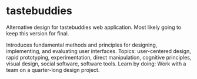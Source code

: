 # tastebuddies
Alternative design for tastebuddies web application. Most likely going to keep this version for final.

Introduces fundamental methods and principles for designing, implementing, and evaluating user interfaces. Topics: user-centered design, rapid prototyping, experimentation, direct manipulation, cognitive principles, visual design, social software, software tools. Learn by doing: Work with a team on a quarter-long design project. 

